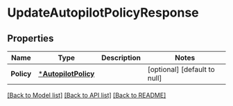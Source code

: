 # UpdateAutopilotPolicyResponse

## Properties
Name | Type | Description | Notes
------------ | ------------- | ------------- | -------------
**Policy** | [***AutopilotPolicy**](AutopilotPolicy.md) |  | [optional] [default to null]

[[Back to Model list]](../README.md#documentation-for-models) [[Back to API list]](../README.md#documentation-for-api-endpoints) [[Back to README]](../README.md)


